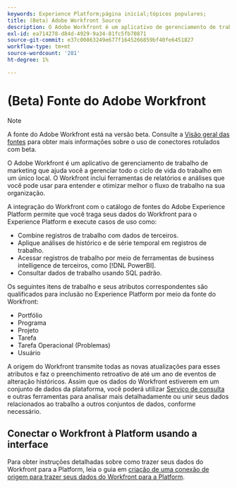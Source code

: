 ```yaml
---
keywords: Experience Platform;página inicial;tópicos populares;
title: (Beta) Adobe Workfront Source
description: O Adobe Workfront é um aplicativo de gerenciamento de trabalho de marketing que ajuda você a gerenciar todo o ciclo de vida do trabalho em um único local. O Workfront inclui ferramentas de relatórios e análises que você pode usar para entender e otimizar melhor o fluxo de trabalho na sua organização.
exl-id: ea714278-d84d-4929-9a34-81fc5fb70871
source-git-commit: e37c00863249e677f1645266859bf40fe6451827
workflow-type: tm+mt
source-wordcount: '281'
ht-degree: 1%

---
```


# (Beta) Fonte do Adobe Workfront

>[!NOTE]
>
>A fonte do Adobe Workfront está na versão beta. Consulte a [Visão geral das fontes](../../home.md#terms-and-conditions) para obter mais informações sobre o uso de conectores rotulados com beta.

O Adobe Workfront é um aplicativo de gerenciamento de trabalho de marketing que ajuda você a gerenciar todo o ciclo de vida do trabalho em um único local. O Workfront inclui ferramentas de relatórios e análises que você pode usar para entender e otimizar melhor o fluxo de trabalho na sua organização.

A integração do Workfront com o catálogo de fontes do Adobe Experience Platform permite que você traga seus dados do Workfront para o Experience Platform e execute casos de uso como:

* Combine registros de trabalho com dados de terceiros.
* Aplique análises de histórico e de série temporal em registros de trabalho.
* Acessar registros de trabalho por meio de ferramentas de business intelligence de terceiros, como [!DNL PowerBI].
* Consultar dados de trabalho usando SQL padrão.

Os seguintes itens de trabalho e seus atributos correspondentes são qualificados para inclusão no Experience Platform por meio da fonte do Workfront:

* Portfólio
* Programa
* Projeto 
* Tarefa
* Tarefa Operacional (Problemas)
* Usuário

A origem do Workfront transmite todas as novas atualizações para esses atributos e faz o preenchimento retroativo de até um ano de eventos de alteração históricos. Assim que os dados do Workfront estiverem em um conjunto de dados da plataforma, você poderá utilizar [Serviço de consulta](../../../query-service/home.md) e outras ferramentas para analisar mais detalhadamente ou unir seus dados relacionados ao trabalho a outros conjuntos de dados, conforme necessário.

## Conectar o Workfront à Platform usando a interface

Para obter instruções detalhadas sobre como trazer seus dados do Workfront para a Platform, leia o guia em [criação de uma conexão de origem para trazer seus dados do Workfront para a Platform](../../tutorials/ui/create/adobe-applications/workfront.md).
